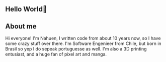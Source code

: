 ## Hello World👋


## About me
Hi everyone! I'm Nahuen, I written code from about 10 years now, so I have some crazy stuff over there. I'm Software Engenieer from Chile, but born in Brasil so yep I do sepeak portuguesse as well. I'm also a 3D printing entusiast, and a huge fan of pixel art and manga.
